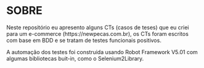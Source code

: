 # SOBRE

<p>Neste repositório eu apresento alguns CTs (casos de teses) que eu criei para um e-commerce (https://newpecas.com.br), os CTs foram escritos com base em BDD e se tratam de testes funcionais positivos.</p>

<p>A automação dos testes foi construida usando Robot Framework V5.01 com algumas bibliotecas buit-in, como o Selenium2Library.</p>


